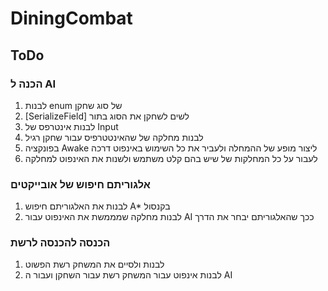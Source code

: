 # DiningCombat

## ToDo 

### הכנה ל AI 

1. לבנות enum  של סוג שחקן 
2. [SerializeField] לשים לשחקן את הסוג בתור 
3.  לבנות אינטרפס של Input 
4. לבנות מחלקה של שהאינטטרפיס עבור שחקן רגיל 
5. בפונקציה Awake ליצור מופע של ההמחלה ולעביר את כל השימוש באינפוט דרכה 
6. לעבור על כל המחלקות של שיש בהם קלט משתמש ולשנות את האינפוט למחלקה 

### אלגוריתם חיפוש של אובייקטים 

1. לבנות את האלגוריתם חיפוש A* בקנסול 
2. לבנות מחלקה שמממשת את האינפוט עבור AI ככך שהאלגוריתם יבחר את הדרך 

### הכנסה להכנסה לרשת 

1. לבנות ולסיים את המשחק רשת הפשוט 
2. לבנות אינפוט עבור המשחק רשת עבור השחקן ועבור ה AI 

